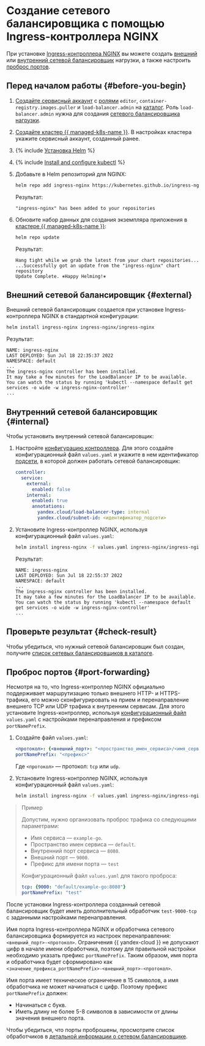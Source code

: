 # Создание сетевого балансировщика с помощью Ingress-контроллера NGINX

При установке [Ingress-контроллера NGINX](https://kubernetes.github.io/ingress-nginx/) вы можете создать [внешний](../../network-load-balancer/concepts/index.md) или [внутренний сетевой балансировщик](../../network-load-balancer/concepts/nlb-types.md) нагрузки, а также настроить [проброс портов](#port-forwarding).

## Перед началом работы {#before-you-begin}

1. [Создайте сервисный аккаунт](../../iam/operations/sa/create.md) с [ролями](../../iam/concepts/access-control/roles.md) `editor`, `container-registry.images.puller` и `load-balancer.admin` на [каталог](../../resource-manager/concepts/resources-hierarchy.md#folder). Роль `load-balancer.admin` нужна для создания [сетевого балансировщика нагрузки](../../network-load-balancer/concepts/index.md).
1. [Создайте кластер {{ managed-k8s-name }}](kubernetes-cluster/kubernetes-cluster-create.md). В настройках кластера укажите сервисный аккаунт, созданный ранее.
1. {% include [Установка Helm](../../_includes/managed-kubernetes/helm-install.md) %}
1. {% include [Install and configure kubectl](../../_includes/managed-kubernetes/kubectl-install.md) %}
1. Добавьте в Helm репозиторий для NGINX:

   ```bash
   helm repo add ingress-nginx https://kubernetes.github.io/ingress-nginx
   ```

   Результат:

   ```text
   "ingress-nginx" has been added to your repositories
   ```

1. Обновите набор данных для создания экземпляра приложения в [кластере {{ managed-k8s-name }}](../concepts/index.md#kubernetes-cluster):

   ```bash
   helm repo update
   ```

   Результат:

   ```text
   Hang tight while we grab the latest from your chart repositories...
   ...Successfully got an update from the "ingress-nginx" chart repository
   Update Complete. ⎈Happy Helming!⎈
   ```

## Внешний сетевой балансировщик {#external}

Внешний сетевой балансировщик создается при установке Ingress-контроллера NGINX в стандартной конфигурации:

```bash
helm install ingress-nginx ingress-nginx/ingress-nginx
```

Результат:

```text
NAME: ingress-nginx
LAST DEPLOYED: Sun Jul 18 22:35:37 2022
NAMESPACE: default
...
The ingress-nginx controller has been installed.
It may take a few minutes for the LoadBalancer IP to be available.
You can watch the status by running 'kubectl --namespace default get services -o wide -w ingress-nginx-controller'
...
```

## Внутренний сетевой балансировщик {#internal}

Чтобы установить внутренний сетевой балансировщик:
1. Настройте [конфигурацию контроллера](https://github.com/kubernetes/ingress-nginx/blob/main/charts/ingress-nginx/values.yaml). Для этого создайте конфигурационный файл `values.yaml` и укажите в нем идентификатор [подсети](../../vpc/concepts/network.md#subnet), в которой должен работать сетевой балансировщик:

   ```yaml
   controller:
     service:
       external:
         enabled: false
       internal:
         enabled: true
         annotations:
           yandex.cloud/load-balancer-type: internal
           yandex.cloud/subnet-id: <идентификатор_подсети>
   ```

1. Установите Ingress-контроллер NGINX, используя конфигурационный файл `values.yaml`:

   ```bash
   helm install ingress-nginx -f values.yaml ingress-nginx/ingress-nginx
   ```

   Результат:

   ```text
   NAME: ingress-nginx
   LAST DEPLOYED: Sun Jul 18 22:55:37 2022
   NAMESPACE: default
   ...
   The ingress-nginx controller has been installed.
   It may take a few minutes for the LoadBalancer IP to be available.
   You can watch the status by running 'kubectl --namespace default get services -o wide -w ingress-nginx-controller'
   ...
   ```

## Проверьте результат {#check-result}

Чтобы убедиться, что нужный сетевой балансировщик был создан, получите [список сетевых балансировщиков в каталоге](../../network-load-balancer/operations/load-balancer-list.md#list).

## Проброс портов {#port-forwarding}

Несмотря на то, что Ingress-контроллер NGINX официально поддерживает маршрутизацию только внешнего HTTP- и HTTPS-трафика, его можно сконфигурировать на прием и перенаправление внешнего TCP или UDP трафика к внутренним сервисам. Для этого установите Ingress-контроллер, используя [конфигурационный файл](https://github.com/kubernetes/ingress-nginx/blob/main/charts/ingress-nginx/values.yaml) `values.yaml` с настройками перенаправления и префиксом `portNamePrefix`.
1. Создайте файл `values.yaml`:

   ```yaml
   <протокол>: {<внешний_порт>: "<пространство_имен_сервиса>/<имя_сервиса>:<внутренний_порт>"}
   portNamePrefix: "<префикс>"
   ```

   Где `<протокол>` — протокол: `tcp` или `udp`.

1. Установите Ingress-контроллер NGINX, используя конфигурационный файл `values.yaml`:

   ```bash
   helm install ingress-nginx -f values.yaml ingress-nginx/ingress-nginx
   ```

>Пример
>
>Допустим, нужно организовать проброс трафика со следующими параметрами:
>* Имя сервиса — `example-go`.
>* Пространство имен сервиса — `default`.
>* Внутренний порт сервиса — `8080`.
>* Внешний порт — `9000`.
>* Префикс для имени порта — `test`
>
>Конфигурационный файл `values.yaml` для такого проброса:
>
>```yaml
>tcp: {9000: "default/example-go:8080"}
>portNamePrefix: "test"
>```

После установки Ingress-контроллера созданный сетевой балансировщик будет иметь дополнительный обработчик `test-9000-tcp` с заданными настройками перенаправления.

Имя порта Ingress-контроллера NGINX и обработчика сетевого балансировщика формируется из настроек перенаправления: `<внешний_порт>-<протокол>`. Ограничения {{ yandex-cloud }} не допускают цифр в начале имени обработчика, поэтому для правильной настройки необходимо указать префикс `portNamePrefix`. Таким образом, имя порта и обработчика будет сформировано как `<значение_префикса_portNamePrefix>-<внешний_порт>-<протокол>`.

Имя порта имеет техническое ограничение в 15 символов, а имя обработчика не может начинаться с цифр. Поэтому префикс `portNamePrefix` должен:
* Начинаться с букв.
* Иметь длину не более 5-8 символов в зависимости от длины значения внешнего порта.

Чтобы убедиться, что порты проброшены, просмотрите список обработчиков в [детальной информации о сетевом балансировщике](../../network-load-balancer/operations/load-balancer-list.md#get).